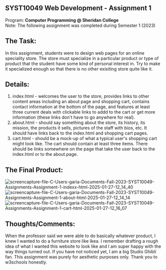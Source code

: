 ## SYST10049 Web Development - Assignment 1
Program: **Computer Programming @ Sheridan College** <br>
Note: The following assignment was completed during Semester 1 (2023) <br>

## The Task:
In this assignment, students were to design web pages for an online speciality store. The store must specialize in a particular product or type of product that the student have some kind of personal interest in. Try to make it specialized enough so that there is no other exisiting store quite like it. 

## Details: 
1. index.html - welcomes the user to the store, provides links to other content areas including an about page and shopping cart, contains contact information at the bottom of the page, and features at least three current deals with clickable links to addd to the cart or get more information (these links don't have to go anywhere for real).
2. about.html - should say something about the store, its history, its mission, the products it sells, pictures of the staff with bios, etc. It should have links back to the index.html and shopping cart pages.
3. cart.html - should be a mock-up of what a typical user's shopping cart might look like. The cart should contain at least three items. There should be links somewhere on the page that take the user back to the index.html or to the about.page.

## The Final Product: 
![screencapture-file-C-Users-garia-Documents-Fall-2023-SYST10049-Assignments-Assignment-1-indexx-html-2025-01-27-12_14_40](https://github.com/user-attachments/assets/1412e2f9-53e1-4e68-bd73-89d2ca2b3365)
![screencapture-file-C-Users-garia-Documents-Fall-2023-SYST10049-Assignments-Assignment-1-about-html-2025-01-27-12_14_14](https://github.com/user-attachments/assets/7c12f3a6-a45d-4490-9364-3c14f66885e7)
![screencapture-file-C-Users-garia-Documents-Fall-2023-SYST10049-Assignments-Assignment-1-cart-html-2025-01-27-12_16_07](https://github.com/user-attachments/assets/a15c3195-9565-4a25-bb56-a86a06f8fe1f)

## Thoughts/Comments: 
When the professor said we were able to do basically whatever product, I knew I wanted to do a furniture store like Ikea. I remember drafting a rough idea of what I wanted this website to look like and I am super happy with the way things turned out. If you have not noticed yet, I am a big Studio Ghibli fan. This assignment was purely for aesthetic purposes only. Thank you to w3schools honestly. 

